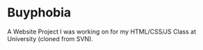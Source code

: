 # Buyphobia
A Website Project I was working on for my HTML/CSS/JS Class at University (cloned from SVN).
